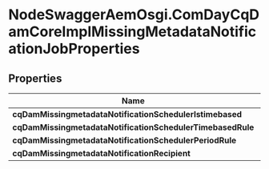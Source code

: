 # NodeSwaggerAemOsgi.ComDayCqDamCoreImplMissingMetadataNotificationJobProperties

## Properties
Name | Type | Description | Notes
------------ | ------------- | ------------- | -------------
**cqDamMissingmetadataNotificationSchedulerIstimebased** | [**ConfigNodePropertyBoolean**](ConfigNodePropertyBoolean.md) |  | [optional] 
**cqDamMissingmetadataNotificationSchedulerTimebasedRule** | [**ConfigNodePropertyString**](ConfigNodePropertyString.md) |  | [optional] 
**cqDamMissingmetadataNotificationSchedulerPeriodRule** | [**ConfigNodePropertyInteger**](ConfigNodePropertyInteger.md) |  | [optional] 
**cqDamMissingmetadataNotificationRecipient** | [**ConfigNodePropertyString**](ConfigNodePropertyString.md) |  | [optional] 


